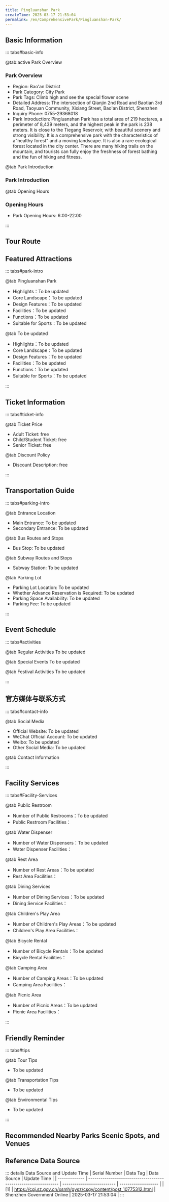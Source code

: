 ```yaml
---
title: Pingluanshan Park
createTime: 2025-03-17 21:53:04
permalink: /en/ComprehensivePark/Pingluanshan-Park/
---
```



<script setup>
import ImageSwiper from '/.vuepress/theme/components/ImageSwiper.vue'
// 轮播图数据
const swiperItems = [
    {
                link: 'https://cgj.sz.gov.cn/img/4/4005/4005975/10775312.jpg',
                title: 'Pingluanshan Park',
                description: '',
                author: 'Shenzhen Government Online',
                date: '2025/03/17'
                },
  {
                link: 'https://cgj.sz.gov.cn/img/4/4005/4005975/10775312.jpg',
                title: 'Pingluanshan Park',
                description: '',
                author: 'Shenzhen Government Online',
                date: '2025/03/17'
                }
]
// 配置项
const swiperConfig = {
  height: 500,
  showInfo: true
}
</script>
<!-- 轮播图组件 -->
<ImageSwiper :items="swiperItems" :config="swiperConfig" />



## Basic Information

::: tabs#basic-info

@tab:active Park Overview
### Park Overview
- Region: Bao'an District
- Park Category: City Park
- Park Tags: Climb high and see the special flower scene
- Detailed Address: The intersection of Qianjin 2nd Road and Baotian 3rd Road, Taoyuan Community, Xixiang Street, Bao'an District, Shenzhen
- Inquiry Phone: 0755-29368018
- Park Introduction: Pingluanshan Park has a total area of 219 hectares, a perimeter of 8,439 meters, and the highest peak in the park is 238 meters. It is close to the Tiegang Reservoir, with beautiful scenery and strong visibility. It is a comprehensive park with the characteristics of a"healthy forest" and a moving landscape. It is also a rare ecological forest located in the city center. There are many hiking trails on the mountain, and tourists can fully enjoy the freshness of forest bathing and the fun of hiking and fitness.

@tab Park Introduction
### Park Introduction
@tab Opening Hours
### Opening Hours
- Park Opening Hours: 6:00-22:00

:::

## Tour Route
<ImageCard
image="https://cgj.sz.gov.cn/attachment/1/1334/1334696/10775312.jpg"
title="Pingluanshan Park游玩路径图"
description="游玩路径示意图"
/>



## Featured Attractions

::: tabs#park-intro

@tab Pingluanshan Park
<ImageCard
image="https://cgj.sz.gov.cn/images/index20230710_1.png"
    title="Pingluanshan Park"
    description="Special flowers (bird of paradise, water lily, yellow bell tree, National Day flower) and natural scenery (Tiegang Reservoir)."
    date=""
    author="Shenzhen Government Online"
/>


- Highlights：To be updated
- Core Landscape：To be updated
- Design Features：To be updated
- Facilities：To be updated
- Functions：To be updated
- Suitable for Sports：To be updated

@tab To be updated
<ImageCard
image="https://cgj.sz.gov.cn/images/index20230710_1.png"
    title="Pingluanshan Park"
    description="Special flowers (bird of paradise, water lily, yellow bell tree, National Day flower) and natural scenery (Tiegang Reservoir)."
    date=""
    author="Shenzhen Government Online"
/>


- Highlights：To be updated
- Core Landscape：To be updated
- Design Features：To be updated
- Facilities：To be updated
- Functions：To be updated
- Suitable for Sports：To be updated

:::

## Ticket Information

::: tabs#ticket-info

@tab Ticket Price
- Adult Ticket: free
- Child/Student Ticket: free
- Senior Ticket: free

@tab Discount Policy
- Discount Description: free

:::

## Transportation Guide

::: tabs#parking-intro

@tab Entrance Location
- Main Entrance: To be updated
- Secondary Entrance: To be updated

@tab Bus Routes and Stops
- Bus Stop: To be updated

@tab Subway Routes and Stops
- Subway Station: To be updated

@tab Parking Lot
- Parking Lot Location: To be updated
- Whether Advance Reservation is Required: To be updated
- Parking Space Availability: To be updated
- Parking Fee: To be updated

:::

## Event Schedule

::: tabs#activities

@tab Regular Activities
To be updated

@tab Special Events
To be updated

@tab Festival Activities
To be updated

:::

## 官方媒体与联系方式

::: tabs#contact-info

@tab Social Media
- Official Website: To be updated
- WeChat Official Account: To be updated
- Weibo: To be updated
- Other Social Media: To be updated

@tab Contact Information

:::

## Facility Services

::: tabs#Facility-Services

@tab Public Restroom
- Number of Public Restrooms：To be updated
- Public Restroom Facilities：

@tab Water Dispenser
- Number of Water Dispensers：To be updated
- Water Dispenser Facilities：

@tab Rest Area
- Number of Rest Areas：To be updated
- Rest Area Facilities：

@tab Dining Services
- Number of Dining Services：To be updated
- Dining Service Facilities：

@tab Children's Play Area
- Number of Children's Play Areas：To be updated
- Children's Play Area Facilities：

@tab Bicycle Rental
- Number of Bicycle Rentals：To be updated
- Bicycle Rental Facilities：

@tab Camping Area
- Number of Camping Areas：To be updated
- Camping Area Facilities：

@tab Picnic Area
- Number of Picnic Areas：To be updated
- Picnic Area Facilities：

:::

## Friendly Reminder

::: tabs#tips

@tab Tour Tips
- To be updated

@tab Transportation Tips
- To be updated

@tab Environmental Tips
- To be updated

:::

## Recommended Nearby Parks Scenic Spots, and Venues

<CardGrid>
  <ImageCard
        image="https://cgj.sz.gov.cn/img/4/4005/4005976/10775313.png"
        title="Beigang Back Mountain Park"
        description="This project is located in the back mountain of Beigang Village, Xinqiang Community, Xinhu Street, with a total area of about 10.86 hectares. The construction c"
        href="/en/ComprehensivePark/Beigang-Houshan-Park/"
        author="Shenzhen Government Online"
        date="2025/01/02"
      />
      <ImageCard
        image="https://cgj.sz.gov.cn/img/4/4005/4005976/10775313.png"
        title="Beigang Back Mountain Park"
        description="This project is located in the back mountain of Beigang Village, Xinqiang Community, Xinhu Street, with a total area of about 10.86 hectares. The construction c"
        href="/en/ComprehensivePark/Beigang-Houshan-Park/"
        author="Shenzhen Government Online"
        date="2025/01/02"
      />
    </CardGrid>


## Reference Data Source

::: details Data Source and Update Time
| Serial Number | Data Tag                                                        | Data Source                | Update Time         |
| ------------- | --------------------------------------------------------------- | -------------------------- | ------------------- |
| [1]           | https://cgj.sz.gov.cn/xsmh/gysz/csgy/content/post_10775312.html | Shenzhen Government Online | 2025-03-17 21:53:04 |
:::

